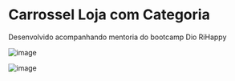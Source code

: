 # Carrossel Loja com Categoria

Desenvolvido acompanhando mentoria do bootcamp Dio RiHappy

![image](https://github.com/user-attachments/assets/5ee0e6c2-2574-407b-8abf-25197a3939c9)

![image](https://github.com/user-attachments/assets/bd159a36-f2de-4015-a23d-6b5fe9041aa9)
